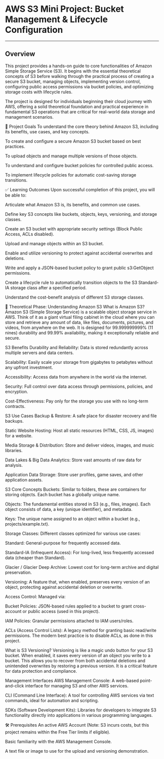 
# AWS S3 Mini Project: Bucket Management & Lifecycle Configuration
---
## Overview
This project provides a hands-on guide to core functionalities of Amazon Simple Storage Service (S3). It begins with the essential theoretical concepts of S3 before walking through the practical process of creating a secure S3 bucket, managing objects, implementing version control, configuring public access permissions via bucket policies, and optimizing storage costs with lifecycle rules.

The project is designed for individuals beginning their cloud journey with AWS, offering a solid theoretical foundation and practical experience in fundamental S3 operations that are critical for real-world data storage and management scenarios.

🎯 Project Goals
To understand the core theory behind Amazon S3, including its benefits, use cases, and key concepts.

To create and configure a secure Amazon S3 bucket based on best practices.

To upload objects and manage multiple versions of those objects.

To understand and configure bucket policies for controlled public access.

To implement lifecycle policies for automatic cost-saving storage transitions.

✅ Learning Outcomes
Upon successful completion of this project, you will be able to:

Articulate what Amazon S3 is, its benefits, and common use cases.

Define key S3 concepts like buckets, objects, keys, versioning, and storage classes.

Create an S3 bucket with appropriate security settings (Block Public Access, ACLs disabled).

Upload and manage objects within an S3 bucket.

Enable and utilize versioning to protect against accidental overwrites and deletions.

Write and apply a JSON-based bucket policy to grant public s3:GetObject permissions.

Create a lifecycle rule to automatically transition objects to the S3 Standard-IA storage class after a specified period.

Understand the cost-benefit analysis of different S3 storage classes.

🧠 Theoretical Phase: Understanding Amazon S3
What is Amazon S3?
Amazon S3 (Simple Storage Service) is a scalable object storage service in AWS. Think of it as a giant virtual filing cabinet in the cloud where you can store and retrieve any amount of data, like files, documents, pictures, and videos, from anywhere on the web. It is designed for 99.999999999% (11 nines) durability and 99.99% availability, making it exceptionally reliable and secure.

S3 Benefits
Durability and Reliability: Data is stored redundantly across multiple servers and data centers.

Scalability: Easily scale your storage from gigabytes to petabytes without any upfront investment.

Accessibility: Access data from anywhere in the world via the internet.

Security: Full control over data access through permissions, policies, and encryption.

Cost-Effectiveness: Pay only for the storage you use with no long-term contracts.

S3 Use Cases
Backup & Restore: A safe place for disaster recovery and file backups.

Static Website Hosting: Host all static resources (HTML, CSS, JS, images) for a website.

Media Storage & Distribution: Store and deliver videos, images, and music libraries.

Data Lakes & Big Data Analytics: Store vast amounts of raw data for analysis.

Application Data Storage: Store user profiles, game saves, and other application assets.

S3 Core Concepts
Buckets: Similar to folders, these are containers for storing objects. Each bucket has a globally unique name.

Objects: The fundamental entities stored in S3 (e.g., files, images). Each object consists of data, a key (unique identifier), and metadata.

Keys: The unique name assigned to an object within a bucket (e.g., projects/example.txt).

Storage Classes: Different classes optimized for various use cases:

Standard: General-purpose for frequently accessed data.

Standard-IA (Infrequent Access): For long-lived, less frequently accessed data (cheaper than Standard).

Glacier / Glacier Deep Archive: Lowest cost for long-term archive and digital preservation.

Versioning: A feature that, when enabled, preserves every version of an object, protecting against accidental deletion or overwrite.

Access Control: Managed via:

Bucket Policies: JSON-based rules applied to a bucket to grant cross-account or public access (used in this project).

IAM Policies: Granular permissions attached to IAM users/roles.

ACLs (Access Control Lists): A legacy method for granting basic read/write permissions. The modern best practice is to disable ACLs, as done in this project.

What is S3 Versioning?
Versioning is like a magic undo button for your S3 bucket. When enabled, it saves every version of an object you write to a bucket. This allows you to recover from both accidental deletions and unintended overwrites by restoring a previous version. It is a critical feature for data protection and compliance.

Management Interfaces
AWS Management Console: A web-based point-and-click interface for managing S3 and other AWS services.

CLI (Command Line Interface): A tool for controlling AWS services via text commands, ideal for automation and scripting.

SDKs (Software Development Kits): Libraries for developers to integrate S3 functionality directly into applications in various programming languages.

🛠️ Prerequisites
An active AWS Account (Note: S3 incurs costs, but this project remains within the Free Tier limits if eligible).

Basic familiarity with the AWS Management Console.

A text file or image to use for the upload and versioning demonstration.

